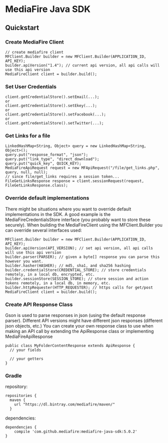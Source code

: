 MediaFire Java SDK
==================

Quickstart
----------

### Create MediaFire Client
```
// create mediafire client
MFClient.Builder builder = new MFClient.Builder(APPLICATION_ID, API_KEY);
builder.apiVersion("1.4"); // current api version, all api calls will use this api version
MediaFireClient client = builder.build();
```

### Set User Credentials
```
client.getCredentialStore().setEmail(...);
or
client.getCredentialStore().setEkey(...);
or
client.getCredentialStore().setFacebook(...);
or
client.getCredentialStore().setTwitter(...);
```

### Get Links for a file
```
LinkedHashMap<String, Object> query = new LinkedHashMap<String, Object>();
query.put("response_format", "json");
query.put("link_type", "direct_download");
query.put("quick_key", QUICK_KEY);
MediaFireApiRequest request = new MFApiRequest("/file/get_links.php", query, null, null);
// since file/get_links requires a session token...
FileGetLinksResponse response = client.sessionRequest(request, FileGetLinksResponse.class);
```

### Override default implementations
There might be situations where you want to override default implementations in the SDK.
A good example is the MediaFireCredentialsStore interface (you probably want to store these securely).
When building the MediaFireClient using the MFClient.Builder you can override several interfaces used:
```
MFClient.Builder builder = new MFClient.Builder(APPLICATION_ID, API_KEY);
builder.apiVersion(API_VERSION); // set api version, all api calls will use this api version
builder.parser(PARSER); // given a byte[] response you can parse this however you want.
builder.hasher(HASHER); // md5, sha1, and sha256 hashing
builder.credentialStore(CREDENTIAL_STORE); // store credentials remotely, in a local db, encrypted, etc.
builder.sessionStore(SESSION_STORE); // store session and action tokens remotely, in a local db, in memory, etc.
builder.httpRequester(HTTP_REQUESTER); // https calls for get/post
MediaFireClient client = builder.build();
```

### Create API Response Class
Gson is used to parse responses in json (using the default response parser). 
Different API versions might have different json responses (different json objects, etc.)
You can create your own response class to use when making an API call by extending the ApiResponse class or implementing MediaFireApiResponse
```
public class MyFolderContentResponse extends ApiResponse {
  // your fields
  
  // your getters
}
```

### Gradle
repository:
```
repositories {
  maven {
    url "https://dl.bintray.com/mediafire/maven/"
  }
```
dependencies:
```
dependencies {
    compile 'com.github.mediafire:mediafire-java-sdk:5.0.2'
}
```
